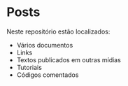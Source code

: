 # Posts
Neste repositório estão localizados:
- Vários documentos
- Links
- Textos publicados em outras mídias
- Tutoriais
- Códigos comentados